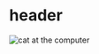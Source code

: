 # header
![cat at the computer](https://yandex-images.clstorage.net/9jOtw5449/a9cd7bHiE/C9Gs6EjDiaqUNEROIXMe2YKy53YaxT8pZ6zBj3bEsJbhMsmyNbOC1tCVIgLFn_6LakBFpFa93Zdt6ZG5ZPlI7UeQ9f156pXP8UFcP3FTEs2Kx5J6XrRXOBPFyP4LzdHLnGeQF5knDx9lbI__HT9ft3cwTaAyzZii9EyViGCt-RiXocAM-DegeqxEaaJJ1_Jxqn_H-koIT7ALEJRCe7wxKoGOBOdVjwMzcZyL8x0HN-PjJFG4R8WIKhwhBQz0ZY28L4U0aNCDrDK46CkiHWfmQU6zR_JmXJ-4tzgQTvOkpaJRMkw_KXMXIwUY1we5y0vja6RNBJs93LJsLQUA6FkJKL8BeGzIX1yOKJTNwgUrnv1GHwcevswXmEcUfKproA1G_WZAz63nXyO1HC8LrZMrd6MEDXgHJQxOJPnBAGiVkTALTbSU6JeMohhgDZZB37r9MmdjSrogI7SHTNzqf1ThlnG6kEftjw-3oej_i62vI0OXtIkob5XUklCJybQUGREsy5EUdPw_CFbIFLkuLXPO2Zr7F8aeNNcUQ0zgPrcw2apBrpCn4ZvDm0FAT9ex8yeDe4AJ8MdlbKrQfbWciE0d9FMBIOxQ11ja7JjdNk3vZlmml0tCHpjDNHtsfJoXXO1KNWZA-9ULm4-xfJMToZPb66uc8YDnqUQyaA2t_LzFDXBrRSwQECuEGngYWTrJ4_5BcoOTjqoYjzCLAIgui7CpQg12CGMpRx_THZSvm0n__29DrH2AT9HEnjQl2bSIrfGcoz18NBRT0CqUHBVO0VsSmdIz8-7GKBtoRyRIphtc_WJJsogPbZtT39nwE0MJD7t_q1hRlAvJOLac7YG0AHUR7Ce5iKwsM_gOrHQp4gmjOpUCx2umrqQPNNsAkJ4LsHnauUJMi9krO8fJRMsHrU9Xh18MQXRfIVi2XHnNFCDBoWDfIbQoBOMgSvgYaeolYzbZ0sOHGpr81ygr2GhO_4Tk)
